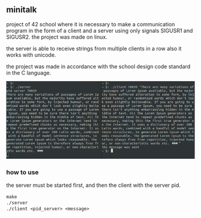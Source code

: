 ## minitalk

project of 42 school where it is necessary to make a communication program in the form of a client and a server using only signals SIGUSR1 and SIGUSR2. the project was made on linux.

the server is able to receive strings from multiple clients in a row also it works with unicode.

the project was made in accordance with the school design code standard in the C language.

![mini](mini.png)

### how to use
the server must be started first, and then the client with the server pid.
```
make
./server
./client <pid_server> <message>
```

